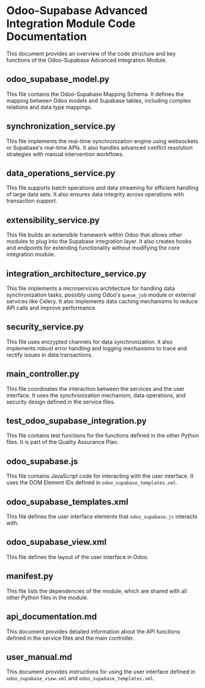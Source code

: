 # Odoo-Supabase Advanced Integration Module Code Documentation

This document provides an overview of the code structure and key functions of the Odoo-Supabase Advanced Integration Module.

## odoo_supabase_model.py

This file contains the Odoo-Supabase Mapping Schema. It defines the mapping between Odoo models and Supabase tables, including complex relations and data type mappings.

## synchronization_service.py

This file implements the real-time synchronization engine using websockets or Supabase's real-time APIs. It also handles advanced conflict resolution strategies with manual intervention workflows.

## data_operations_service.py

This file supports batch operations and data streaming for efficient handling of large data sets. It also ensures data integrity across operations with transaction support.

## extensibility_service.py

This file builds an extensible framework within Odoo that allows other modules to plug into the Supabase integration layer. It also creates hooks and endpoints for extending functionality without modifying the core integration module.

## integration_architecture_service.py

This file implements a microservices architecture for handling data synchronization tasks, possibly using Odoo's `queue_job` module or external services like Celery. It also implements data caching mechanisms to reduce API calls and improve performance.

## security_service.py

This file uses encrypted channels for data synchronization. It also implements robust error handling and logging mechanisms to trace and rectify issues in data transactions.

## main_controller.py

This file coordinates the interaction between the services and the user interface. It uses the synchronization mechanism, data operations, and security design defined in the service files.

## test_odoo_supabase_integration.py

This file contains test functions for the functions defined in the other Python files. It is part of the Quality Assurance Plan.

## odoo_supabase.js

This file contains JavaScript code for interacting with the user interface. It uses the DOM Element IDs defined in `odoo_supabase_templates.xml`.

## odoo_supabase_templates.xml

This file defines the user interface elements that `odoo_supabase.js` interacts with.

## odoo_supabase_view.xml

This file defines the layout of the user interface in Odoo.

## __manifest__.py

This file lists the dependencies of the module, which are shared with all other Python files in the module.

## api_documentation.md

This document provides detailed information about the API functions defined in the service files and the main controller.

## user_manual.md

This document provides instructions for using the user interface defined in `odoo_supabase_view.xml` and `odoo_supabase_templates.xml`.
